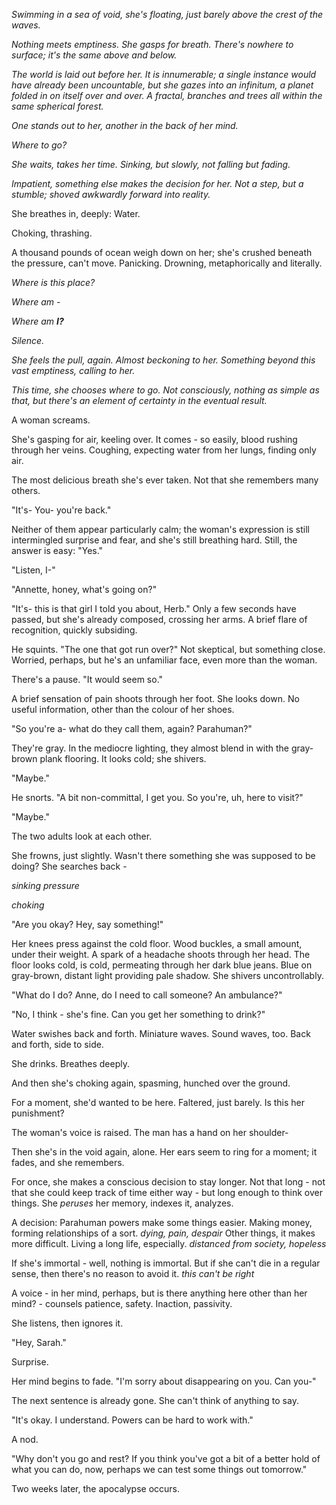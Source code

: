 *Swimming in a sea of void, she's floating, just barely above the crest of the waves.*

*Nothing meets emptiness. She gasps for breath. There's nowhere to surface; it's the same above and below.*

*The world is laid out before her. It is innumerable; a single instance would have already been uncountable, but she gazes into an infinitum, a planet folded in on itself over and over. A fractal, branches and trees all within the same spherical forest.*

*One stands out to her, another in the back of her mind.* 

*Where to go?*

*She waits, takes her time. Sinking, but slowly, not falling but fading.*

*Impatient, something else makes the decision for her. Not a step, but a stumble; shoved awkwardly forward into reality.*

She breathes in, deeply: Water.

Choking, thrashing.

A thousand pounds of ocean weigh down on her; she's crushed beneath the pressure, can't move. Panicking. Drowning, metaphorically and literally.

*Where is this place?*

*Where am -*

*Where am **I?***

*Silence.*

*She feels the pull, again. Almost beckoning to her. Something beyond this vast emptiness, calling to her.*

*This time, she chooses where to go. Not consciously, nothing as simple as that, but there's an element of certainty in the eventual result.*

A woman screams. 

She's gasping for air, keeling over. It comes - so easily, blood rushing through her veins. Coughing, expecting water from her lungs, finding only air.

The most delicious breath she's ever taken. Not that she remembers many others.

"It's- You- you're back."

Neither of them appear particularly calm; the woman's expression is still intermingled surprise and fear, and she's still breathing hard. Still, the answer is easy: "Yes."

"Listen, I-"

"Annette, honey, what's going on?"

"It's- this is that girl I told you about, Herb." Only a few seconds have passed, but she's already composed, crossing her arms. A brief flare of recognition, quickly subsiding.

He squints. "The one that got run over?" Not skeptical, but something close. Worried, perhaps, but he's an unfamiliar face, even more than the woman.

There's a pause. "It would seem so."

A brief sensation of pain shoots through her foot. She looks down. No useful information, other than the colour of her shoes.

"So you're a- what do they call them, again? Parahuman?"

They're gray. In the mediocre lighting, they almost blend in with the gray-brown plank flooring. It looks cold; she shivers.

"Maybe."

He snorts. "A bit non-committal, I get you. So you're, uh, here to visit?"

"Maybe."

The two adults look at each other. 

She frowns, just slightly. Wasn't there something she was supposed to be doing? She searches back -

*sinking pressure*

*choking*

"Are you okay? Hey, say something!"

Her knees press against the cold floor. Wood buckles, a small amount, under their weight. A spark of a headache shoots through her head. The floor looks cold, is cold, permeating through her dark blue jeans. Blue on gray-brown, distant light providing pale shadow. She shivers uncontrollably.

"What do I do? Anne, do I need to call someone? An ambulance?"

"No, I think - she's fine. Can you get her something to drink?"

Water swishes back and forth. Miniature waves. Sound waves, too. Back and forth, side to side.

She drinks. Breathes deeply.

And then she's choking again, spasming, hunched over the ground.

For a moment, she'd wanted to be here. Faltered, just barely. Is this her punishment?

The woman's voice is raised. The man has a hand on her shoulder-

Then she's in the void again, alone. Her ears seem to ring for a moment; it fades, and she remembers.

For once, she makes a conscious decision to stay longer. Not that long - not that she could keep track of time either way - but long enough to think over things. She *peruses* her memory, indexes it, analyzes. 

A decision: Parahuman powers make some things easier. Making money, forming relationships of a sort. *dying, pain, despair* Other things, it makes more difficult. Living a long life, especially. *distanced from society, hopeless*

If she's immortal - well, nothing is immortal. But if she can't die in a regular sense, then there's no reason to avoid it. *this can't be right*

A voice - in her mind, perhaps, but is there anything here other than her mind? - counsels patience, safety. Inaction, passivity.

She listens, then ignores it.

"Hey, Sarah."

Surprise.

Her mind begins to fade. "I'm sorry about disappearing on you. Can you-"

The next sentence is already gone. She can't think of anything to say.

"It's okay. I understand. Powers can be hard to work with."

A nod.

"Why don't you go and rest? If you think you've got a bit of a better hold of what you can do, now, perhaps we can test some things out tomorrow."

Two weeks later, the apocalypse occurs.
